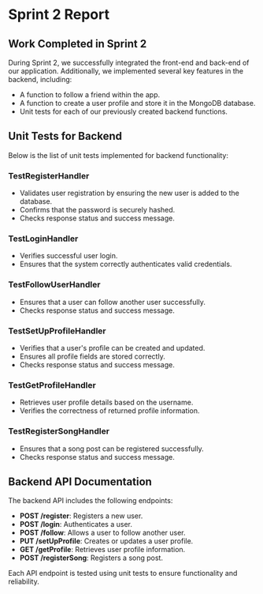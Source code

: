 # Sprint 2 Report

## Work Completed in Sprint 2
During Sprint 2, we successfully integrated the front-end and back-end of our application. Additionally, we implemented several key features in the backend, including:
- A function to follow a friend within the app.
- A function to create a user profile and store it in the MongoDB database.
- Unit tests for each of our previously created backend functions.

## Unit Tests for Backend
Below is the list of unit tests implemented for backend functionality:

### TestRegisterHandler
- Validates user registration by ensuring the new user is added to the database.
- Confirms that the password is securely hashed.
- Checks response status and success message.

### TestLoginHandler
- Verifies successful user login.
- Ensures that the system correctly authenticates valid credentials.

### TestFollowUserHandler
- Ensures that a user can follow another user successfully.
- Checks response status and success message.

### TestSetUpProfileHandler
- Verifies that a user's profile can be created and updated.
- Ensures all profile fields are stored correctly.
- Checks response status and success message.

### TestGetProfileHandler
- Retrieves user profile details based on the username.
- Verifies the correctness of returned profile information.

### TestRegisterSongHandler
- Ensures that a song post can be registered successfully.
- Checks response status and success message.

## Backend API Documentation
The backend API includes the following endpoints:

- **POST /register**: Registers a new user.
- **POST /login**: Authenticates a user.
- **POST /follow**: Allows a user to follow another user.
- **PUT /setUpProfile**: Creates or updates a user profile.
- **GET /getProfile**: Retrieves user profile information.
- **POST /registerSong**: Registers a song post.

Each API endpoint is tested using unit tests to ensure functionality and reliability.

